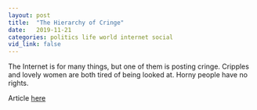 ```yaml
---
layout: post
title:  "The Hierarchy of Cringe"
date:   2019-11-21
categories: politics life world internet social
vid_link: false
---
```


The Internet is for many things, but one of them is posting cringe.  Cripples and lovely women are both tired of being looked at.  Horny people have no rights.

Article [here]

[here]: //aelkus.github.io/culture/2019/10/21/hierarchy-of-cringe
